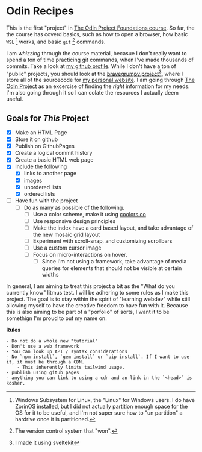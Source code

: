 # Odin Recipes

This is the first "project" in [The Odin Project Foundations course](https://theodinproject.com/paths/foundations/courses/foundations).  So far, the the course has coverd basics, such as how to open a browser, how basic `WSL` [^1] works, and basic `git` [^2] commands.

I am *whizzing* through the course material, becasue I don't really want to spend a ton of time practicing git commands, when I've made thousands of commits. Take a look at [my github profile](https://github.com/bravegrumpy). While I don't have a ton of "public" projects, you should look at the [bravegrumpy project](https://github.com/bravegrumpy/bravegrumpy.website)[^3], where I store all of the sourcecode for [my personal website](https://www.bravegrumpy.com).  I am going through [The Odin Project](https://theodinproject.com) as an excercise of finding the *right* information for my needs. I'm also going through it so I can colate the resources I actually deem useful. 

## Goals for *This* Project

- [x] Make an HTML Page
- [x] Store it on github
- [x] Publish on GithubPages
- [x] Create a logical commit history
- [x] Create a basic HTML web page
- [x] Include the following
    - [x] links to another page
    - [x] images
    - [x] unordered lists
    - [x] ordered lists
- [ ] Have fun with the project
    - [ ] Do as many as possible of the following.
        - [ ] Use a color scheme, make it using [coolors.co](https://coolors.co)
        - [ ] Use responsive design principles
        - [ ] Make the index have a card based layout, and take advantage of the new mosaic grid layout
        - [ ] Experiment with scroll-snap, and customizing scrollbars
        - [ ] Use a custom cursor image
        - [ ] Focus on micro-interactions on hover.
            - [ ] Since I'm not using a framework, take advantage of media queries for elements that should not be visible at certain widths

In general, I am aiming to treat this project a bit as the "What do you currently know" litmus test. I will be adhering to some rules as I make this project.  The goal is to stay within the spirit of "learning webdev" while still allowing myself to have the creative freedom to have fun with it. Because this is also aiming to be part of a "porfolio" of sorts, I want it to be somethign I'm proud to put my name on.

**Rules**

    - Do not do a whole new "tutorial"
    - Don't use a web framework
    - You can look up API / syntax considerations
    - No `npm install`, `gem install` or `pip install`. If I want to use it, it must be through a CDN. 
        - This inherently limits tailwind usage.
    - publish using gitub pages
    - anything you can link to using a cdn and an link in the `<head>` is kosher.

[^1]: Windows Subsystem for Linux, the "Linux" for Windows users. I do have ZorinOS installed, but I did not actually partition enough space for the OS for it to be useful, and I'm not super sure how to "un partition" a hardrive once it is partitioned.
[^2]: The version control system that "won". 
[^3]: I made it using sveltekit